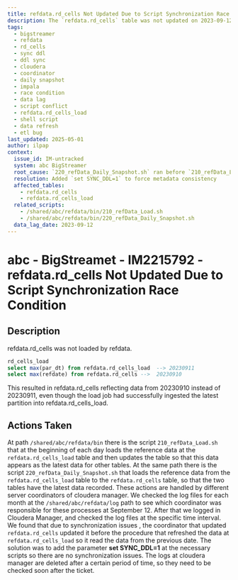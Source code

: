 ```yaml
---
title: refdata.rd_cells Not Updated Due to Script Synchronization Race Condition
description: The `refdata.rd_cells` table was not updated on 2023-09-12 due to a race condition between `210_refData_Load.sh` and `220_refData_Daily_Snapshot.sh` caused by asynchronous execution of separate Cloudera coordinators. Resolved by adding `set SYNC_DDL=1` to ensure synchronization.
tags:
  - bigstreamer
  - refdata
  - rd_cells
  - sync ddl
  - ddl sync
  - cloudera
  - coordinator
  - daily snapshot
  - impala
  - race condition
  - data lag
  - script conflict
  - refdata.rd_cells_load
  - shell script
  - data refresh
  - etl bug
last_updated: 2025-05-01
author: ilpap
context:
  issue_id: IM-untracked
  system: abc BigStreamer
  root_cause: `220_refData_Daily_Snapshot.sh` ran before `210_refData_Load.sh` finished, causing `refdata.rd_cells` to reflect outdated data
  resolution: Added `set SYNC_DDL=1` to force metadata consistency
  affected_tables:
    - refdata.rd_cells
    - refdata.rd_cells_load
  related_scripts:
    - /shared/abc/refdata/bin/210_refData_Load.sh
    - /shared/abc/refdata/bin/220_refData_Daily_Snapshot.sh
  data_lag_date: 2023-09-12
---
```

# abc - BigStreamet - IM2215792 - refdata.rd_cells Not Updated Due to Script Synchronization Race Condition
## Description
refdata.rd_cells was not loaded by refdata.
```sql
rd_cells_load
select max(par_dt) from refdata.rd_cells_load  --> 20230911
select max(refdate) from refdata.rd_cells -->  20230910
```
This resulted in refdata.rd_cells reflecting data from 20230910 instead of 20230911, even though the load job had successfully ingested the latest partition into refdata.rd_cells_load.
## Actions Taken
At path `/shared/abc/refdata/bin` there is the script `210_refData_Load.sh` that at the beginning of each day loads the reference data at the `refdata.rd_cells_load` table and then updates the table so that this data appears as the latest data for other tables. At the same path there is the script `220_refData_Daily_Snapshot.sh` that loads the reference data from the `refdata.rd_cells_load` table to the `refdata.rd_cells` table, so that the two tables have the latest data recorded. These actions are handled by different server coordinators of cloudera manager. 
We checked the log files for each month at the `/shared/abc/refdata/log` path to see which coordinator was responsible for these processes at September 12. After that we logged in Cloudera Manager, and checked the log files at the specific time interval. We found that due to synchronization issues , the coordinator that updated `refdata.rd_cells` updated it before the procedure that refreshed the data at  `refdata.rd_cells_load` so it read the data from the previous date.
The solution was to add the parameter **set SYNC_DDL=1** at the necessary scripts so there are no synchronization issues.
The logs at cloudera manager are deleted after a certain period of time, so they need to be checked soon after the ticket.